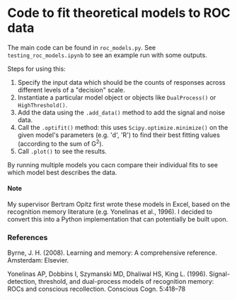 # Code to fit theoretical models to ROC data

The main code can be found in `roc_models.py`. See `testing_roc_models.ipynb` to see an example run with some outputs.

Steps for using this:
1. Specify the input data which should be the counts of responses across different levels of a "decision" scale. 
2. Instantiate a particular model object or objects like `DualProcess()` or `HighThreshold()`. 
3. Add the data using the `.add_data()` method to add the signal and noise data.
4. Call the `.optifit()` method: this uses `Scipy.optimize.minimize()` on the given model's parameters (e.g. 'd', 'R') to find their best fitting values (according to the sum of G<sup>2</sup>).
5. Call `.plot()` to see the results.

By running multiple models you cacn compare their individual fits to see which model best describes the data. 


#### Note
My supervisor Bertram Opitz first wrote these models in Excel, based on the recognition memory literature (e.g. Yonelinas et al., 1996). I decided to convert this into a Python implementation that can potentially be built upon. 

### References
Byrne, J. H. (2008). Learning and memory: A comprehensive reference. Amsterdam: Elsevier.

Yonelinas AP, Dobbins I, Szymanski MD, Dhaliwal HS, King L. (1996). Signal-detection, threshold, and dual-process models of recognition memory: ROCs and conscious recollection. Conscious Cogn. 5:418–78
